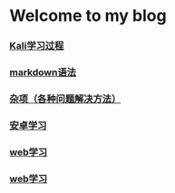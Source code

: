 # Welcome to my blog


### [Kali学习过程](./kali)
### [markdown语法](https://www.mdeditor.com/)
### [杂项（各种问题解决方法）](./杂项)
### [安卓学习](./Android)
### [web学习](./web)
### [web学习](./web/密码管理系统)
